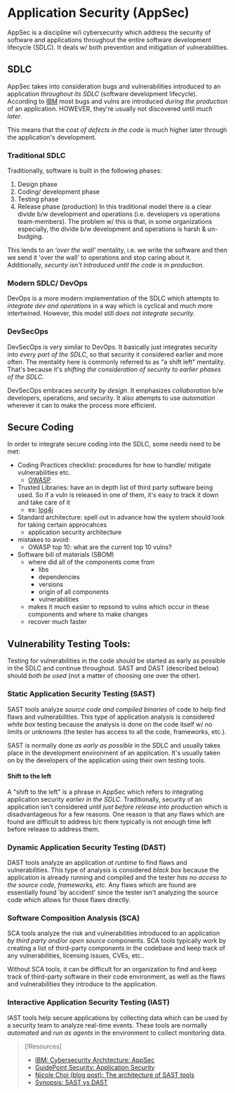 
# Application Security (AppSec)
AppSec is a discipline w/i cybersecurity which address the security of software and applications throughout the entire software development lifecycle (SDLC). It deals w/ both prevention and mitigation of vulnerabilities.
## SDLC
AppSec takes into consideration bugs and vulnerabilities introduced to an application *throughout its SDLC* (software development lifecycle). According to [IBM](https://www.youtube.com/watch?v=nthEXs12nFE) most bugs and vulns are introduced *during the production* of an application. HOWEVER, they're usually not discovered until *much later*.

This means that the *cost of defects in the code* is much higher later through the application's development.
### Traditional SDLC
Traditionally, software is built in the following phases:
1. Design phase
2. Coding/ development phase
3. Testing phase
4. Release phase (production)
In this traditional model there is a clear divide b/w development and operations (i.e. developers vs operations team-members). The  problem w/ this is that, in some organizations especially, the divide b/w development and operations is harsh & un-budging.

This lends to an *'over the wall'* mentality, i.e. we write the software and then we send it 'over the wall' to operations and stop caring about it. Additionally, *security isn't introduced until the code is in production.*
### Modern SDLC/ DevOps
DevOps is a more modern implementation of the SDLC which attempts to *integrate dev and operations* in a way which is cyclical and much more intertwined. However, this model still *does not integrate security.*
### DevSecOps
DevSecOps is very similar to DevOps. It basically just integrates security into *every part of the SDLC*, so that security it considered earlier and more often. The mentality here is commonly referred to as "a shift left" mentality. That's because it's *shifting the consideration of security to earlier phases of the SDLC*.

DevSecOps embraces *security by design*. It emphasizes *collaboration* b/w developers, operations, and security. It also attempts to use *automation* wherever it can to make the process more efficient.
## Secure Coding
In order to integrate secure coding into the SDLC, some needs need to be met:
- Coding Practices checklist: procedures for how to handle/ mitigate vulnerabilities etc.
	- [OWASP](cybersecurity/resources/OWASP.md)
- Trusted Libraries: have an in depth list of third party software being used. So if a vuln is released in one of them, it's easy to track it down and take care of it
	- ex: [log4j](cybersecurity/attacks/log4j.md)
- Standard architecture: spell out in advance how the system should look for taking certain approcahces
	- application security architecture
- mistakes to avoid:
	- OWASP top 10: what are the current top 10 vulns?
- Software bill of materials (SBOM)
	- where did all of the components come from
		- libs
		- dependencies
		- versions
		- origin of all components
		- vulnerabilities
	- makes it much easier to repsond to vulns which occur in these components and where to make changes
	- recover much faster
## Vulnerability Testing Tools:
Testing for vulnerabilities in the code should be started as early as possible in the SDLC and continue throughout. SAST and DAST (described below) should *both be used* (not a matter of choosing one over the other).
### Static Application Security Testing (SAST)
SAST tools analyze *source code and compiled binaries* of code to help find flaws and vulnerabilities. This type of application analysis is considered *white box* testing because the analysis is done on the code itself w/ no limits or unknowns (the tester has access to all the code, frameworks, etc.).

SAST is normally done *as early as possible* in the SDLC and usually takes place in the development environment of an application. It's usually taken on by the developers of the application using their own testing tools.
#### Shift to the left
A "shift to the left" is a phrase in AppSec which refers to integrating application security *earlier in the SDLC*. Traditionally, security of an application isn't considered *until just before release into production* which is disadvantageous for a few reasons. One reason is that any flaws which are found are difficult to address b/c there typically is not enough time left before release to address them.
### Dynamic Application Security Testing (DAST)
DAST tools analyze an application *at runtime* to find flaws and vulnerabilities. This type of analysis is considered *black box* because the application is already running and compiled and the tester *has no access to the source code, frameworks, etc.* Any flaws which are found are essentially found 'by accident' since the tester isn't analyzing the source code which allows for those flaws directly.
### Software Composition Analysis (SCA)
SCA tools analyze the risk and vulnerabilities introduced to an application *by third party and/or open source* components. SCA tools typically work by creating a list of third-party components in the codebase and keep track of any vulnerabilities, licensing issues, CVEs, etc.. 

Without SCA tools, it can be difficult for an organization to find and keep track of third-party software in their code environment, as well as the flaws and vulnerabilities they introduce to the application.
### Interactive Application Security Testing (IAST)
IAST tools help secure applications by collecting data which can be used by a security team to analyze real-time events. These tools are normally *automated* and *run as agents* in the environment to collect monitoring data.

> [!Resources]
> - [IBM: Cybersecurity Architecture: AppSec](https://www.youtube.com/watch?v=nthEXs12nFE)
> - [GuidePoint Security: Application Security](https://www.guidepointsecurity.com/education-center/application-security/)
> - [Nicole Choi (blog post): The architecture of SAST tools](https://github.blog/2024-02-12-the-architecture-of-sast-tools-an-explainer-for-developers/)
> - [Synopsis: SAST vs DAST](https://www.synopsys.com/blogs/software-security/sast-vs-dast-difference.html)

